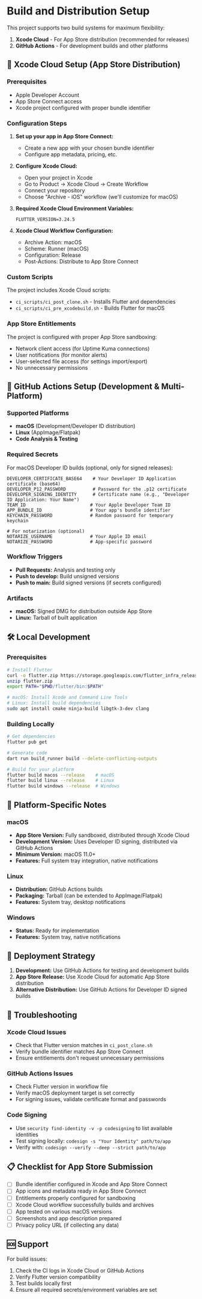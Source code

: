 # Build and Distribution Setup

This project supports two build systems for maximum flexibility:

1. **Xcode Cloud** - For App Store distribution (recommended for releases)
2. **GitHub Actions** - For development builds and other platforms

## 🍎 Xcode Cloud Setup (App Store Distribution)

### Prerequisites
- Apple Developer Account
- App Store Connect access
- Xcode project configured with proper bundle identifier

### Configuration Steps

1. **Set up your app in App Store Connect:**
   - Create a new app with your chosen bundle identifier
   - Configure app metadata, pricing, etc.

2. **Configure Xcode Cloud:**
   - Open your project in Xcode
   - Go to Product → Xcode Cloud → Create Workflow
   - Connect your repository
   - Choose "Archive - iOS" workflow (we'll customize for macOS)

3. **Required Xcode Cloud Environment Variables:**
   ```
   FLUTTER_VERSION=3.24.5
   ```

4. **Xcode Cloud Workflow Configuration:**
   - Archive Action: macOS
   - Scheme: Runner (macOS)
   - Configuration: Release
   - Post-Actions: Distribute to App Store Connect

### Custom Scripts
The project includes Xcode Cloud scripts:
- `ci_scripts/ci_post_clone.sh` - Installs Flutter and dependencies
- `ci_scripts/ci_pre_xcodebuild.sh` - Builds Flutter for macOS

### App Store Entitlements
The project is configured with proper App Store sandboxing:
- Network client access (for Uptime Kuma connections)
- User notifications (for monitor alerts)
- User-selected file access (for settings import/export)
- No unnecessary permissions

## 🤖 GitHub Actions Setup (Development & Multi-Platform)

### Supported Platforms
- **macOS** (Development/Developer ID distribution)
- **Linux** (AppImage/Flatpak)
- **Code Analysis & Testing**

### Required Secrets

For macOS Developer ID builds (optional, only for signed releases):
```
DEVELOPER_CERTIFICATE_BASE64    # Your Developer ID Application certificate (base64)
DEVELOPER_P12_PASSWORD          # Password for the .p12 certificate
DEVELOPER_SIGNING_IDENTITY      # Certificate name (e.g., "Developer ID Application: Your Name")
TEAM_ID                        # Your Apple Developer Team ID
APP_BUNDLE_ID                  # Your app's bundle identifier
KEYCHAIN_PASSWORD              # Random password for temporary keychain

# For notarization (optional)
NOTARIZE_USERNAME              # Your Apple ID email
NOTARIZE_PASSWORD              # App-specific password
```

### Workflow Triggers
- **Pull Requests:** Analysis and testing only
- **Push to develop:** Build unsigned versions
- **Push to main:** Build signed versions (if secrets configured)

### Artifacts
- **macOS:** Signed DMG for distribution outside App Store
- **Linux:** Tarball of built application

## 🛠️ Local Development

### Prerequisites
```bash
# Install Flutter
curl -o flutter.zip https://storage.googleapis.com/flutter_infra_release/releases/stable/macos/flutter_macos_3.24.5-stable.zip
unzip flutter.zip
export PATH="$PWD/flutter/bin:$PATH"

# macOS: Install Xcode and Command Line Tools
# Linux: Install build dependencies
sudo apt install cmake ninja-build libgtk-3-dev clang
```

### Building Locally
```bash
# Get dependencies
flutter pub get

# Generate code
dart run build_runner build --delete-conflicting-outputs

# Build for your platform
flutter build macos --release    # macOS
flutter build linux --release    # Linux
flutter build windows --release  # Windows
```

## 📱 Platform-Specific Notes

### macOS
- **App Store Version:** Fully sandboxed, distributed through Xcode Cloud
- **Development Version:** Uses Developer ID signing, distributed via GitHub Actions
- **Minimum Version:** macOS 11.0+
- **Features:** Full system tray integration, native notifications

### Linux
- **Distribution:** GitHub Actions builds
- **Packaging:** Tarball (can be extended to AppImage/Flatpak)
- **Features:** System tray, desktop notifications

### Windows
- **Status:** Ready for implementation
- **Features:** System tray, native notifications

## 🚀 Deployment Strategy

1. **Development:** Use GitHub Actions for testing and development builds
2. **App Store Release:** Use Xcode Cloud for automatic App Store distribution
3. **Alternative Distribution:** Use GitHub Actions for Developer ID signed builds

## 🔧 Troubleshooting

### Xcode Cloud Issues
- Check that Flutter version matches in `ci_post_clone.sh`
- Verify bundle identifier matches App Store Connect
- Ensure entitlements don't request unnecessary permissions

### GitHub Actions Issues
- Check Flutter version in workflow file
- Verify macOS deployment target is set correctly
- For signing issues, validate certificate format and passwords

### Code Signing
- Use `security find-identity -v -p codesigning` to list available identities
- Test signing locally: `codesign -s "Your Identity" path/to/app`
- Verify with: `codesign --verify --deep --strict path/to/app`

## 📋 Checklist for App Store Submission

- [ ] Bundle identifier configured in Xcode and App Store Connect
- [ ] App icons and metadata ready in App Store Connect
- [ ] Entitlements properly configured for sandboxing
- [ ] Xcode Cloud workflow successfully builds and archives
- [ ] App tested on various macOS versions
- [ ] Screenshots and app description prepared
- [ ] Privacy policy URL (if collecting any data)

## 🆘 Support

For build issues:
1. Check the CI logs in Xcode Cloud or GitHub Actions
2. Verify Flutter version compatibility
3. Test builds locally first
4. Ensure all required secrets/environment variables are set